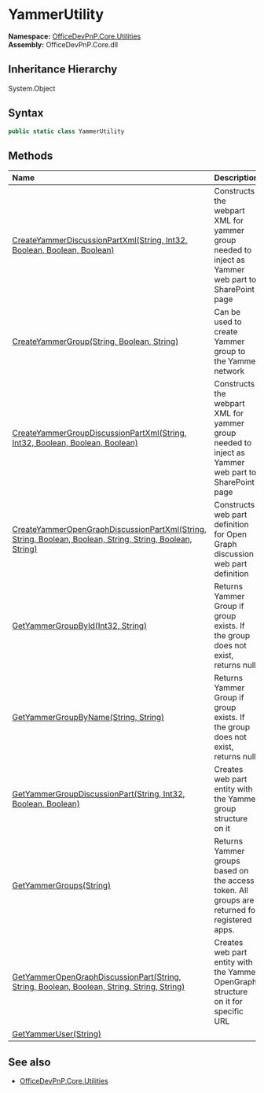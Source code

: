 # YammerUtility
**Namespace:** [OfficeDevPnP.Core.Utilities](OfficeDevPnP.Core.Utilities.md)  
**Assembly:** OfficeDevPnP.Core.dll  
## Inheritance Hierarchy
System.Object  

## Syntax
```C#
public static class YammerUtility
```
## Methods
|**Name**|**Description**|
|:-----|:-----|
| [CreateYammerDiscussionPartXml(String, Int32, Boolean, Boolean, Boolean)](OfficeDevPnP.Core.Utilities.YammerUtility.4bbdbaf1.md) | Constructs the webpart XML for yammer group needed to inject as Yammer web part to SharePoint page
| [CreateYammerGroup(String, Boolean, String)](OfficeDevPnP.Core.Utilities.YammerUtility.afdc0c85.md) | Can be used to create Yammer group to the Yammer network
| [CreateYammerGroupDiscussionPartXml(String, Int32, Boolean, Boolean, Boolean)](OfficeDevPnP.Core.Utilities.YammerUtility.dab73df6.md) | Constructs the webpart XML for yammer group needed to inject as Yammer web part to SharePoint page
| [CreateYammerOpenGraphDiscussionPartXml(String, String, Boolean, Boolean, String, String, Boolean, String)](OfficeDevPnP.Core.Utilities.YammerUtility.6200f828.md) | Constructs web part definition for Open Graph discussion web part definition
| [GetYammerGroupById(Int32, String)](OfficeDevPnP.Core.Utilities.YammerUtility.6c6a87e0.md) | Returns Yammer Group if group exists. If the group does not exist, returns null.
| [GetYammerGroupByName(String, String)](OfficeDevPnP.Core.Utilities.YammerUtility.3db831d.md) | Returns Yammer Group if group exists. If the group does not exist, returns null.
| [GetYammerGroupDiscussionPart(String, Int32, Boolean, Boolean)](OfficeDevPnP.Core.Utilities.YammerUtility.b7919cc6.md) | Creates web part entity with the Yammer group structure on it
| [GetYammerGroups(String)](OfficeDevPnP.Core.Utilities.YammerUtility.f7f05074.md) | Returns Yammer groups based on the access token. All groups are returned for registered apps.
| [GetYammerOpenGraphDiscussionPart(String, String, Boolean, Boolean, String, String, String)](OfficeDevPnP.Core.Utilities.YammerUtility.fad93f7c.md) | Creates web part entity with the Yammer OpenGraph structure on it for specific URL
| [GetYammerUser(String)](OfficeDevPnP.Core.Utilities.YammerUtility.9c9e98a.md) | 
## See also
- [OfficeDevPnP.Core.Utilities](OfficeDevPnP.Core.Utilities.md)
